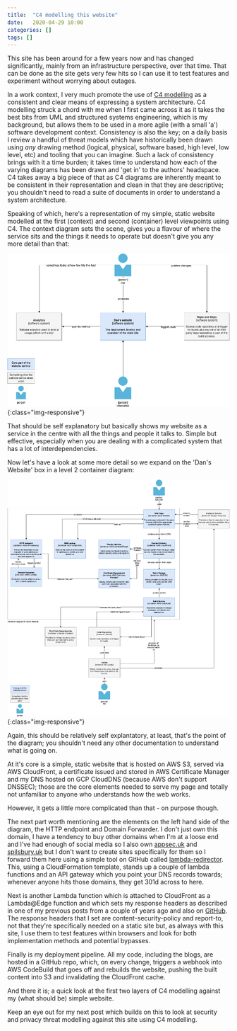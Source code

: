 ```yaml
---
title:  "C4 modelling this website"
date:   2020-04-29 10:00
categories: []
tags: []
---
```


This site has been around for a few years now and has changed significantly, mainly from an infrastructure perspective, over that time. That can be done as the site gets very few hits so I can use it to test features and experiment without worrying about outages.‌

In a work context, I very much promote the use of [C4 modelling](https://c4model.com/) as a consistent and clear means of expressing a system architecture. C4 modelling struck a chord with me when I first came across it as it takes the best bits from UML and structured systems engineering, which is my background, but allows them to be used in a more agile (with a small 'a') software development context. Consistency is also the key; on a daily basis I review a handful of threat models which have historically been drawn using _any_ drawing method (logical, physical, software based, high level, low level, etc) and tooling that you can imagine. Such a lack of consistency brings with it a time burden; it takes time to understand how each of the varying diagrams has been drawn and 'get in' to the authors' headspace. C4 takes away a big piece of that as C4 diagrams are inherently meant to be consistent in their representation and clean in that they are descriptive; you shouldn't need to read a suite of documents in order to understand a system architecture.

Speaking of which, here's a representation of my simple, static website modelled at the first (context) and second (container) level viewpoints using C4. The context diagram sets the scene, gives you a flavour of where the service sits and the things it needs to operate but doesn't give you any more detail than that:

![website C4 context diagram](/images/website-Context.png){:class="img-responsive"}

That should be self explanatory but basically shows my website as a service in the centre with all the things and people it talks to. Simple but effective, especially when you are dealing with a complicated system that has a lot of interdependencies.

Now let's have a look at some more detail so we expand on the 'Dan's Website' box in a level 2 container diagram:

![website C4 context diagram](/images/website-Container.png){:class="img-responsive"}

Again, this should be relatively self explantatory, at least, that's the point of the diagram; you shouldn't need any other documentation to understand what is going on.

At it's core is a simple, static website that is hosted on AWS S3, served via AWS CloudFront, a certificate issued and stored in AWS Certificate Manager and my DNS hosted on GCP CloudDNS (because AWS don't support DNSSEC); those are the core elements needed to serve my page and totally not unfamiliar to anyone who understands how the web works.

However, it gets a little more complicated than that - on purpose though.

The next part worth mentioning are the elements on the left hand side of the diagram, the HTTP endpoint and Domain Forwarder. I don't just own this domain, I have a tendency to buy other domains when I'm at a loose end and I've had enough of social media so I also own [appsec.uk](www.appsec.uk) and [spilsbury.uk](www.spilsbury.uk) but I don't want to create sites specifically for them so I forward them here using a simple tool on GitHub called [lambda-redirector](https://github.com/ModusCreateOrg/lambda-redirector). This, using a CloudFormation template, stands up a couple of lambda functions and an API gateway which you point your DNS records towards; whenever anyone hits those domains, they get 301d across to here.

Next is another Lambda function which is attached to CloudFront as a Lambda@Edge function and which sets my response headers as described in one of my previous posts from a couple of years ago and also on [GitHub](https://github.com/dmspils/Lambda-Edge-Content-Security-Policy). The response headers that I set are content-security-policy and report-to, not that they're specifically needed on a static site but, as always with this site, I use them to test features within browsers and look for both implementation methods and potential bypasses.

Finally is my deployment pipeline. All my code, including the blogs, are hosted in a GitHub repo, which, on every change, triggers a webhook into AWS CodeBuild that goes off and rebuilds the website, pushing the built content into S3 and invalidating the CloudFront cache.

And there it is; a quick look at the first two layers of C4 modelling against my (what should be) simple website. 

Keep an eye out for my next post which builds on this to look at security and privacy threat modelling against this site using C4 modelling.